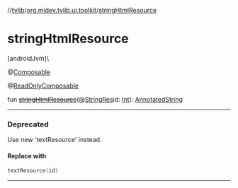 //[tvlib](../../index.md)/[org.mjdev.tvlib.ui.toolkit](index.md)/[stringHtmlResource](string-html-resource.md)

# stringHtmlResource

[androidJvm]\

@[Composable](https://developer.android.com/reference/kotlin/androidx/compose/runtime/Composable.html)

@[ReadOnlyComposable](https://developer.android.com/reference/kotlin/androidx/compose/runtime/ReadOnlyComposable.html)

fun [~~stringHtmlResource~~](string-html-resource.md)(@[StringRes](https://developer.android.com/reference/kotlin/androidx/annotation/StringRes.html)id: [Int](https://kotlinlang.org/api/latest/jvm/stdlib/kotlin/-int/index.html)): [AnnotatedString](https://developer.android.com/reference/kotlin/androidx/compose/ui/text/AnnotatedString.html)

---

### Deprecated

Use new 'textResource' instead.

#### Replace with

```kotlin
textResource(id)
```
---
